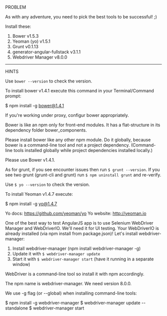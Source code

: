 PROBLEM

As with any adventure, you need to pick the best tools to be successful! ;)

Install these:

1. Bower v1.5.3
2. Yeoman (yo) v1.5.1
3. Grunt v0.1.13
4. generator-angular-fullstack v3.1.1
5. Webdriver Manager v8.0.0

---

HINTS

Use `bower --version` to check the version.

To install bower v1.4.1 execute this command in your Terminal/Command prompt:

$ npm install -g bower@1.4.1

If you're working under proxy, configur bower appropriately.

Bower is like an npm only for front-end modules. It has a flat-structure in its dependency folder bower_components.

Please install bower like any other npm module. Do it globally, because bower is a command-line tool and not a project dependency. (Command-line tools installed globally while project dependencies installed locally.)

Please use Bower v1.4.1.

As for grunt, if you see encounter issues then run `$ grunt --version`.
If you see two grunt (grunt-cli and grunt) run `$ npm uninstall grunt` and re-verify.

Use `$ yo --version` to check the version.

To install Yeoman v1.4.7 execute:

$ npm install -g yo@1.4.7

Yo docs: https://github.com/yeoman/yo
Yo website: http://yeoman.io

One of the best way to test AngularJS app is to use Selenium WebDriver Manager and WebDriverIO. We'll need it for UI testing. Your WebDriverIO is already installed (via npm install from package.json)! Let's install webdriver-manager:

1. Install webdriver-manager (npm install webdriver-manager -g)
2. Update it with `$ webdriver-manager update`
3. Start it with `$ webdriver-manager start` (have it running in a separate window)

WebDriver is a command-line tool so install it with npm accordingly.

The npm name is webdriver-manager. We need version 8.0.0.

We use -g flag (or --global) when installing command-line tools:

$ npm install -g webdriver-manager
$ webdriver-manager update --standalone
$ webdriver-manager start
